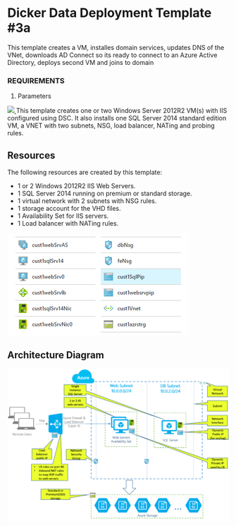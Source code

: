 # Dicker Data Deployment Template #3a

This template creates a VM, installes domain services, updates DNS of the VNet, downloads AD Connect so its ready to connect to an Azure Active Directory, deploys second VM and joins to domain

### REQUIREMENTS
1. Parameters

<a href="https://portal.azure.com/#create/Microsoft.Template/uri/https%3A%2F%2Fraw.githubusercontent.com%2Fehhwerd%2Fphase1-domain-controller-plus-workload-vm%2Fmaster%2Foption3a%2Fazuredeploy.json" target="_blank">
    <img src="http://azuredeploy.net/deploybutton.png"/>
</a>

</a>
This template creates one or two Windows Server 2012R2 VM(s) with IIS configured using DSC. It also installs one SQL Server 2014 standard edition VM, a VNET with two subnets, NSG, load balancer, NATing and probing rules.

## Resources
The following resources are created by this template:
- 1 or 2 Windows 2012R2 IIS Web Servers.
- 1 SQL Server 2014 running on premium or standard storage.
- 1 virtual network with 2 subnets with NSG rules.
- 1 storage account for the VHD files.
- 1 Availability Set for IIS servers.
- 1 Load balancer with NATing rules.


<img src="https://raw.githubusercontent.com/Azure/azure-quickstart-templates/master/iis-2vm-sql-1vm/images/resources.png" />


## Architecture Diagram
<img src="https://raw.githubusercontent.com/Azure/azure-quickstart-templates/master/iis-2vm-sql-1vm/images/architecture.png" />

